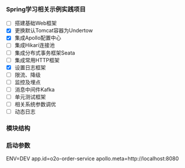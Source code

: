 ### Spring学习相关示例实践项目
- [ ] 搭建基础Web框架
- [x] 更换默认Tomcat容器为Undertow
- [x] 集成Apollo配置中心
- [ ] 集成Hikari连接池
- [ ] 集成分布式事务框架Seata
- [ ] 集成常用HTTP框架
- [x] 设置日志框架
- [ ] 限流、降级
- [ ] 监控及埋点
- [ ] 消息中间件Kafka
- [ ] 单元测试框架
- [ ] 相关系统参数调优
- [ ] 动态日志 

### 模块结构


### 启动参数
ENV=DEV
app.id=o2o-order-service
apollo.meta=http://localhost:8080
